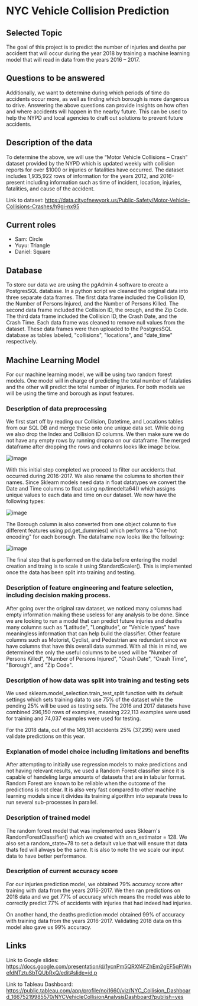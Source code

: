 # NYC Vehicle Collision Prediction

## Selected Topic
The goal of this project is to predict the number of injuries and deaths per accident that will occur during the year 2018 by training a machine learning model that will read in data from the years 2016 – 2017.

## Questions to be answered
Additionally, we want to determine during which periods of time do accidents occur more, as well as finding which borough is more dangerous to drive. Answering the above questions can provide insights on how often and where accidents will happen in the nearby future. This can be used to help the NYPD and local agencies to draft out solutions to prevent future accidents.

## Description of the data
To determine the above, we will use the “Motor Vehicle Collisions – Crash” dataset provided by the NYPD which is updated weekly with collision reports for over $1000 or injuries or fatalities have occurred. The dataset includes 1,935,922 rows of information for the years 2012, and 2016-present including information such as time of incident, location, injuries, fatalities, and cause of the accident.

Link to dataset: https://data.cityofnewyork.us/Public-Safety/Motor-Vehicle-Collisions-Crashes/h9gi-nx95

## Current roles

- Sam: Circle
- Yuyu: Triangle
- Daniel: Square

## Database

To store our data we are using the pgAdmin 4 software to create a PostgresSQL database. In a python script we cleaned the original data into three separate data frames. The first data frame included the Collision ID, the Number of Persons Injured, and the Number of Persons Killed. The second data frame included the Collision ID, the orough, and the Zip Code. The third data frame included the Collision ID, the Crash Date, and the Crash Time. Each data frame was cleaned to remove null values from the dataset. These data frames were then uploaded to the PostgresSQL database as tables labeled, "collisions", "locations", and "date_time" respectively. 

## Machine Learning Model

For our machine learning model, we will be using two random forest models. One model will in charge of predicting the total number of fatalaties and the other will predict the total number of injuries. For both models we will be using the time and borough as input features.

### Description of data preprocessing
We first start off by reading our Collision, Datetime, and Locations tables from our SQL DB and merge these onto one unique data set. While doing we also drop the Index and Collision ID columns. We then make sure we do not have any empty rows by running dropna on our dataframe. The merged dataframe after dropping the rows and columns looks like image below.

![image](https://user-images.githubusercontent.com/20058842/199558345-82de1e13-456f-4e4f-bccf-9852d3d21e2d.png)

With this initial step completed we proceed to filter our accidents that occurred during 2016-2017. We also rename the columns to shorten their names. Since Sklearn models need data in float datatypes we convert the Date and Time columns to float using np.timedelta64() which assigns unique values to each data and time on our dataset. We now have the following types:

![image](https://user-images.githubusercontent.com/20058842/199556039-3e542d38-0892-435c-90de-7915ed7a9a8f.png)

The Borough column is also converted from one object column to five different features using pd.get_dummies() which performs a "One-hot encoding" for each borough. The dataframe now looks like the following:

![image](https://user-images.githubusercontent.com/20058842/199557086-201a93b4-a897-435f-881b-af5bb9cc5eac.png)

The final step that is performed on the data before entering the model creation and traing is to scale it using StandardScaler(). This is implemented once the data has been split into training and testing.

### Description of feature engineering and feature selection, including decision making process.
After going over the original raw dataset, we noticed many columns had empty information making these useless for any analysis to be done. Since we are looking to run a model that can predict future injuries and deaths many columns such as "Latitude", "Longitude", or "Vehicle types" have meaningless information that can help build the classifier. Other feature columns such as Motorist, Cyclist, and Pedestrian are redundant since we have columns that have this overall data summed. With all this in mind, we determined the only the useful columns to be used will be "Number of Persons Killed", "Number of Persons Injured", "Crash Date", "Crash Time", "Borough", and "Zip Code".

### Description of how data was split into training and testing sets
We used sklearn.model_selection.train_test_split function with its default settings which sets training data to use 75% of the dataset while the pending 25% will be used as testing sets. The 2016 and 2017 datasets have combined 296,150 rows of examples, meaning 222,113 examples were used for training and 74,037 examples were used for testing.

For the 2018 data, out of the 149,181 accidents 25% (37,295) were used validate predictions on this year.

### Explanation of model choice including limitations and benefits
After attempting to initially use regression models to make predictions and not having relevant results, we used a Random Forest classifier since it is capable of handeling large amounts of datasets that are in tabular format. Random Forest are known to be reliable when the outcome of the predictions is not clear. It is also very fast compared to other machine learning models since it divides its training algorithm into separate trees to run several sub-processes in parallel.

### Description of trained model
The random forest model that was implemented uses Sklearn's RandomForestClassifier() which we created with an n_estimator = 128. We also set a random_state=78 to set a default value that will ensure that data thats fed will always be the same. It is also to note the we scale our input data to have better performance.

### Description of current accuracy score
For our injuries prediction model, we obtained 79% accuracy score after training with data from the years 2016-2017. We then ran predictions on 2018 data and we get 77% of accuracy which means the model was able to correctly predict 77% of accidents with injuries that had indeed had injuries.

On another hand, the deaths prediction model obtained 99% of accuracy with training data from the years 2016-2017. Validating 2018 data on this model also gave us 99% accuracy.

## Links

Link to Google slides: https://docs.google.com/presentation/d/1ycnPm5QRXf4FZhEm2gEF5qPiWnefdNTztuSbTQUbRxQ/edit#slide=id.p

Link to Tableau Dashboard: https://public.tableau.com/app/profile/noi1660/viz/NYC_Collision_Dashboard_16675219985570/NYCVehicleCollisionAnalysisDashboard?publish=yes

